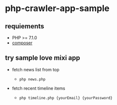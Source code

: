 # php-crawler-app-sample

## requiements
- PHP >= 7.1.0
- [composer](https://getcomposer.org)

## try sample love mixi app
- fetch news list from top
  - `php news.php`

- fetch recent timeline items
  - `php timeline.php {yourEmail} {yourPassword}`
